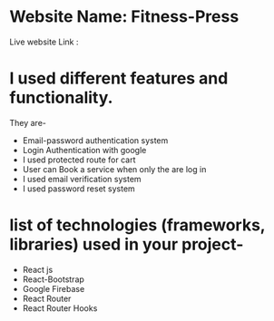# Website Name: Fitness-Press
Live website Link :
# I used different features and functionality.
 They are-
 * Email-password authentication system
 * Login Authentication with google
 * I used protected route for cart
 * User can Book a service when only the are log in
 * I used email verification system
 * I used password reset system

 # list of technologies (frameworks, libraries) used in your project-
 * React js
 * React-Bootstrap
 * Google Firebase
 * React Router
 * React Router Hooks
 